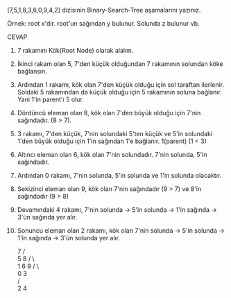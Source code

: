 [7,5,1,8,3,6,0,9,4,2] dizisinin Binary-Search-Tree aşamalarını yazınız.

Örnek: root x'dir. root'un sağından y bulunur. Solunda z bulunur vb.

CEVAP

1. 7 rakamını Kök(Root Node) olarak alalım.
2. İkinci rakam olan 5, 7'den küçük olduğundan 7 rakamının solundan köke bağlansın.
3. Ardından 1 rakamı, kök olan 7'den küçük olduğu için sol taraftan ilerlenir. Soldaki 5 rakamından da küçük olduğu için 5 rakamının soluna bağlanır. Yani 1'in parent'ı 5 olur.
4. Dördüncü eleman olan 8, kök olan 7'den büyük olduğu için 7'nin sağındadır. (8 > 7).
5. 3 rakamı, 7'den küçük, 7'nin solundaki 5'ten küçük ve 5'in solundaki 1'den büyük olduğu için 1'in sağından 1'e bağlanır. 1(parent) (1 < 3)
6. Altıncı eleman olan 6, kök olan 7'nin solundadır. 7'nin solunda, 5'in sağındadır.
7. Ardından 0 rakamı, 7'nin solunda, 5'in solunda ve 1'in solunda olacaktır.
8. Sekizinci eleman olan 9, kök olan 7'nin sağındadır (9 > 7) ve 8'in sağındadır (9 > 8)
9. Devamındaki 4 rakamı, 7'nin solunda -> 5'in solunda -> 1'in sağında -> 3'ün sağında yer alır.
10. Sonuncu eleman olan 2 rakamı, kök olan 7'nin solunda -> 5'in solunda -> 1'in sağında -> 3'ün solunda yer alır.

       7
      / \
     5   8
    / \   \
   1   6   9
  / \     
 0   3   
    / \
   2   4